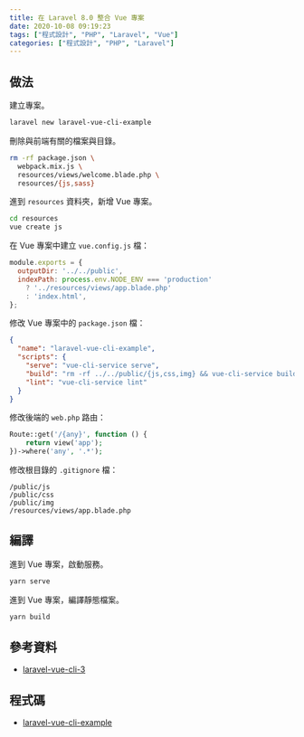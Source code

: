 ```yaml
---
title: 在 Laravel 8.0 整合 Vue 專案
date: 2020-10-08 09:19:23
tags: ["程式設計", "PHP", "Laravel", "Vue"]
categories: ["程式設計", "PHP", "Laravel"]
---
```


## 做法

建立專案。

```bash
laravel new laravel-vue-cli-example
```

刪除與前端有關的檔案與目錄。

```bash
rm -rf package.json \
  webpack.mix.js \
  resources/views/welcome.blade.php \
  resources/{js,sass}
```

進到 `resources` 資料夾，新增 Vue 專案。

```bash
cd resources
vue create js
```

在 Vue 專案中建立 `vue.config.js` 檔：

```js
module.exports = {
  outputDir: '../../public',
  indexPath: process.env.NODE_ENV === 'production'
    ? '../resources/views/app.blade.php'
    : 'index.html',
};
```

修改 Vue 專案中的 `package.json` 檔：

```json
{
  "name": "laravel-vue-cli-example",
  "scripts": {
    "serve": "vue-cli-service serve",
    "build": "rm -rf ../../public/{js,css,img} && vue-cli-service build --no-clean",
    "lint": "vue-cli-service lint"
  }
}
```

修改後端的 `web.php` 路由：

```php
Route::get('/{any}', function () {
    return view('app');
})->where('any', '.*');
```

修改根目錄的 `.gitignore` 檔：

```env
/public/js
/public/css
/public/img
/resources/views/app.blade.php
```

## 編譯

進到 Vue 專案，啟動服務。

```bash
yarn serve
```

進到 Vue 專案，編譯靜態檔案。

```bash
yarn build
```

## 參考資料

- [laravel-vue-cli-3](https://github.com/yyx990803/laravel-vue-cli-3)

## 程式碼

- [laravel-vue-cli-example](https://github.com/memochou1993/laravel-vue-cli-example)

